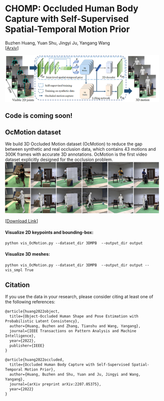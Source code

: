 # CHOMP: Occluded Human Body Capture with Self-Supervised Spatial-Temporal Motion Prior

Buzhen Huang, Yuan Shu, Jingyi Ju, Yangang Wang<br>
\[[Arxiv](https://arxiv.org/pdf/2207.05375.pdf)\]


![figure](/assets/pipline.jpg)

## Code is coming soon!


## OcMotion dataset

We build 3D Occluded Motion dataset (OcMotion) to reduce the gap between synthetic and real occlusion data, which contains 43 motions and 300K frames with accurate 3D annotations. OcMotion is the first video dataset explicitly designed for the occlusion problem.
![figure](/assets/dataset.jpg)

\[[Download Link](https://pan.baidu.com/s/14Yxz5mt9G-WeU8TK_Lg_yw?pwd=w3yc)\]

#### Visualize 2D keypoints and bounding-box:
```
python vis_OcMotion.py --dataset_dir 3DMPB  --output_dir output 
```
#### Visualize 3D meshes:
```
python vis_OcMotion.py --dataset_dir 3DMPB  --output_dir output --vis_smpl True
```

## Citation
If you use the data in your research, please consider citing at least one of the following references:
```
@article{huang2022object,
  title={Object-Occluded Human Shape and Pose Estimation with Probabilistic Latent Consistency},
  author={Huang, Buzhen and Zhang, Tianshu and Wang, Yangang},
  journal={IEEE Transactions on Pattern Analysis and Machine Intelligence},
  year={2022},
  publisher={IEEE}
}
```
```
@article{huang2022occluded,
  title={Occluded Human Body Capture with Self-Supervised Spatial-Temporal Motion Prior},
  author={Huang, Buzhen and Shu, Yuan and Ju, Jingyi and Wang, Yangang},
  journal={arXiv preprint arXiv:2207.05375},
  year={2022}
}
```

